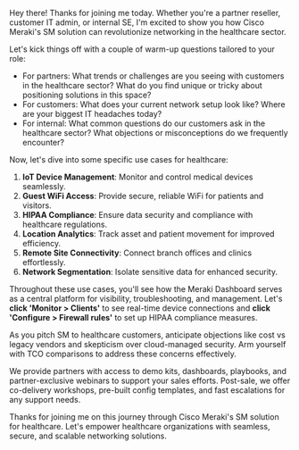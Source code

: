 Hey there! Thanks for joining me today. Whether you're a partner reseller, customer IT admin, or internal SE, I'm excited to show you how Cisco Meraki's SM solution can revolutionize networking in the healthcare sector.

Let's kick things off with a couple of warm-up questions tailored to your role:
- For partners: What trends or challenges are you seeing with customers in the healthcare sector? What do you find unique or tricky about positioning solutions in this space?
- For customers: What does your current network setup look like? Where are your biggest IT headaches today?
- For internal: What common questions do our customers ask in the healthcare sector? What objections or misconceptions do we frequently encounter?

Now, let's dive into some specific use cases for healthcare:

1. **IoT Device Management**: Monitor and control medical devices seamlessly.
2. **Guest WiFi Access**: Provide secure, reliable WiFi for patients and visitors.
3. **HIPAA Compliance**: Ensure data security and compliance with healthcare regulations.
4. **Location Analytics**: Track asset and patient movement for improved efficiency.
5. **Remote Site Connectivity**: Connect branch offices and clinics effortlessly.
6. **Network Segmentation**: Isolate sensitive data for enhanced security.

Throughout these use cases, you'll see how the Meraki Dashboard serves as a central platform for visibility, troubleshooting, and management. Let's **click 'Monitor > Clients'** to see real-time device connections and **click 'Configure > Firewall rules'** to set up HIPAA compliance measures.

As you pitch SM to healthcare customers, anticipate objections like cost vs legacy vendors and skepticism over cloud-managed security. Arm yourself with TCO comparisons to address these concerns effectively.

We provide partners with access to demo kits, dashboards, playbooks, and partner-exclusive webinars to support your sales efforts. Post-sale, we offer co-delivery workshops, pre-built config templates, and fast escalations for any support needs.

Thanks for joining me on this journey through Cisco Meraki's SM solution for healthcare. Let's empower healthcare organizations with seamless, secure, and scalable networking solutions.